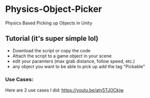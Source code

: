 # Physics-Object-Picker
Physics Based Picking up Objects in Unity

## Tutorial (it's super simple lol)
- Download the script or copy the code
- Attach the script to a game object in your scene
- edit your paramters (max grab distance, follow speed, etc.)
- any object you want to be able to pick up add the tag "Pickable"

### Use Cases:

Here are 2 use cases I did:
https://youtu.be/aty5TJOCkjw

